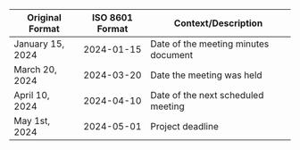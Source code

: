 | Original Format | ISO 8601 Format | Context/Description |
|---|---|---|
| January 15, 2024 | 2024-01-15 | Date of the meeting minutes document |
| March 20, 2024 | 2024-03-20 | Date the meeting was held |
| April 10, 2024 | 2024-04-10 | Date of the next scheduled meeting |
| May 1st, 2024 | 2024-05-01 | Project deadline |
